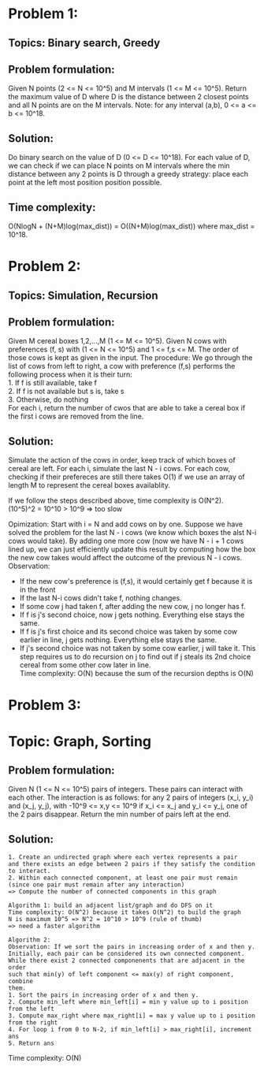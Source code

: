# Problem 1:
## Topics: Binary search, Greedy
## Problem formulation:  
Given N points (2 <= N <= 10^5) and M intervals (1 <= M <= 10^5). Return the maximum value of D where D is the distance between 2 closest points and all N points are on the M intervals. Note: for any interval (a,b), 0 <= a <= b <= 10^18.
## Solution:
Do binary search on the value of D (0 <= D <= 10^18). For each value of D, we can check if we can place N points on M intervals where the min distance between any 2 points is D through a greedy strategy: place each point at the left most position position possible.
## Time complexity:
O(NlogN + (N+M)log(max_dist)) = O((N+M)log(max_dist)) where max_dist = 10^18.
# Problem 2:
## Topics: Simulation, Recursion
## Problem formulation: 
Given M cereal boxes 1,2,...,M (1 <= M <= 10^5). Given N cows with preferences (f, s) with (1 <= N <= 10^5) and 1 <= f,s <= M. The order of those cows is kept as given in the input. The procedure: We go through the list of cows from left to right, a cow with preference (f,s) performs the following process when it is their turn:  
    1. If f is still available, take f  
    2. If f is not available but s is, take s  
    3. Otherwise, do nothing  
For each i, return the number of cwos that are able to take a cereal box if the first i cows are removed from the line.
## Solution:
Simulate the action of the cows in order, keep track of which boxes of cereal are left. For each i, simulate the last N - i cows. For each cow, checking if their prefereces are still there takes O(1) if we use an array of length M to represent the cereal boxes availablity.

If we follow the steps described above, time complexity is O(N^2).  
(10^5)^2 = 10^10 > 10^9 => too slow  

Opimization: Start with i = N and add cows on by one. Suppose we have solved the problem for the last N - i cows (we know which boxes the alst N-i cows would take). By adding one more cow (now we have N - i + 1 cows lined up, we can just efficiently update this result by computing how the box the new cow takes  would affect the outcome of the previous N - i cows. Observation:   
- If the new cow's preference is (f,s), it would certainly get f because it is in the front  
- If the last N-i cows didn't take f, nothing changes.
- If some cow j had taken f, after adding the new cow, j no longer has f.  
- If f is j's second choice, now j gets nothing. Everything else stays the same.
- If f is j's first choice and its second choice was taken by some cow earlier in line, j gets nothing. Everything else stays the same.  
- If j's second choice was not taken by some cow earlier, j will take it. This step requires us to do recursion on j to find out if j steals its 2nd choice cereal from some other cow later in line.  
Time complexity: O(N) because the sum of the recursion depths is O(N)
# Problem 3:
# Topic: Graph, Sorting
## Problem formulation:
Given N (1 <= N <= 10^5) pairs of integers. These pairs can interact with each other. The interaction is as follows: for any 2 pairs of integers (x_i, y_i) and (x_j, y_j), with -10^9 <= x,y <= 10^9 if x_i <= x_j and y_i <= y_j, one of the 2 pairs disappear. Return the min number of pairs left at the end.
## Solution: 
    1. Create an undirected graph where each vertex represents a pair
    and there exists an edge between 2 pairs if they satisfy the condition
    to interact.  
    2. Within each connected component, at least one pair must remain
    (since one pair must remain after any interaction)
    => Compute the number of connected components in this graph  
    
    Algorithm 1: build an adjacent list/graph and do DFS on it
    Time complexity: O(N^2) because it takes O(N^2) to build the graph
    N is maximum 10^5 => N^2 = 10^10 > 10^9 (rule of thumb) 
    => need a faster algorithm  
    
    Algorithm 2:  
    Observation: If we sort the pairs in increasing order of x and then y.
    Initially, each pair can be considered its own connected component.
    While there exist 2 connected componenents that are adjacent in the order
    such that min(y) of left component <= max(y) of right component, combine
    them.  
    1. Sort the pairs in increasing order of x and then y.  
    2. Compute min_left where min_left[i] = min y value up to i position from the left  
    3. Compute max_right where max_right[i] = max y value up to i position from the right  
    4. For loop i from 0 to N-2, if min_left[i] > max_right[i], increment ans  
    5. Return ans  
Time complexity: O(N)
